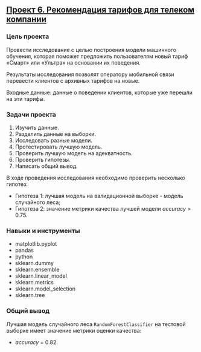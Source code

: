 ## [Проект 6. Рекомендация тарифов для телеком компании](06-recommendation-of-tariffs-for-telecom--intro-to-ml.ipynb)


### Цель проекта

Провести исследование с целью построения модели машинного обучения, которая поможет предложить пользователям новый тариф «Смарт» или «Ультра» на основании их поведения.

Результаты исследования позволят оператору мобильной связи перевести клиентов с архивных тарифов на новые.

Входные данные: данные о поведении клиентов, которые уже перешли на эти тарифы.


### Задачи проекта

1. Изучить данные.
2. Разделить данные на выборки.
3. Исследовать разные модели.
4. Протестировать лучшую модель.
5. Проверить лучшую модель на адекватность.
6. Проверить гипотезы.
7. Написать общий вывод.

В ходе проведения исследования необходимо проверить несколько гипотез:

- Гипотеза 1: лучшая модель на валидационной выборке - модель случайного леса;
- Гипотеза 2: значение метрики качества лучшей модели *accuracy* > 0.75.


### Навыки и инструменты

- matplotlib.pyplot
- pandas
- python
- sklearn.dummy
- sklearn.ensemble
- sklearn.linear_model
- sklearn.metrics
- sklearn.model_selection
- sklearn.tree


### Общий вывод

Лучшая модель случайного леса `RandomForestClassifier` на тестовой выборке имеет значение метрики оценки качества:
- *accuracy* = 0.82.
